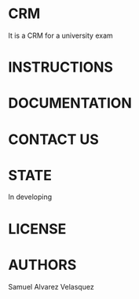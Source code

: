 # CRM
It is a CRM for a university exam

# INSTRUCTIONS


# DOCUMENTATION


# CONTACT US


# STATE
In developing

# LICENSE

# AUTHORS
Samuel Alvarez Velasquez
